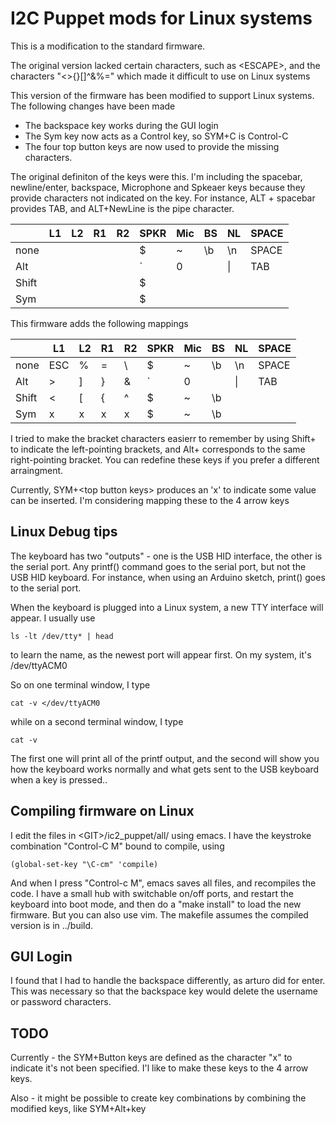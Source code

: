 # I2C Puppet mods for Linux systems


This is a modification to the standard firmware.

The original version lacked certain characters, such as \<ESCAPE>, and the characters "<>{}[]^&%=\"
which made it difficult to use on Linux systems


This version of the firmware has been modified to support Linux systems.
The following changes have been made
- The backspace key works during the GUI login
- The Sym key now acts as a Control key, so SYM+C is Control-C
- The four top button keys are now used to provide the missing characters.

The original definiton of the keys were this. I'm including the
spacebar, newline/enter, backspace, Microphone and Spkeaer keys
because they provide characters not indicated on the key. For
instance, ALT + spacebar provides TAB, and ALT+NewLine is the pipe character.


|       | L1 | L2 | R1 | R2 | SPKR | Mic | BS | NL | SPACE |
|-------|----|----|----|----|------|-----|----|----|-------|
| none  |    |    |    |    |  $   |  ~  | \b | \n | SPACE |
| Alt   |    |    |    |    |  \`  |  0  |    | \| |  TAB  |
| Shift |    |    |    |    |  $   |     |    |    |       |
| Sym   |    |    |    |    |  $   |     |    |    |       |



This firmware adds the following mappings


|       | L1 | L2 | R1 | R2 | SPKR | Mic | BS | NL | SPACE |
|-------|----|----|----|----|------|-----|----|----|-------|
| none  |ESC | %  | =  | \\ |  $   |  ~  | \b | \n | SPACE |
| Alt   | >  | ]  | }  | &  |  \`  |  0  |    | \| |  TAB  |
| Shift | <  | [  | {  | ^  |  $   |  ~  | \b |    |       |
| Sym   | x  | x  | x  | x  |  $   |  ~  | \b |    |       |



I tried to make the bracket characters easierr to remember by using
Shift+ to indicate the left-pointing brackets, and Alt+ corresponds to
the same right-pointing bracket. You can redefine these keys if you
prefer a different arraingment.

Currently, SYM+\<top button keys> produces an 'x' to indicate some value can be inserted.
I'm considering mapping these to the 4 arrow keys


## Linux Debug tips

The keyboard has two "outputs" - one is the USB HID interface, the
other is the serial port.  Any printf() command goes to the serial
port, but not the USB HID keyboard. For instance, when using an
Arduino sketch, print() goes to the serial port.

When the keyboard is plugged into a Linux system, a new TTY interface
will appear. I usually use

	ls -lt /dev/tty* | head

to learn the name, as the newest port will appear first. On my system,
it's /dev/ttyACM0

So on one terminal window, I type

	cat -v </dev/ttyACM0

while on a second terminal window, I type

	cat -v

The first one will print all of the printf output, and the second will
show you how the keyboard works normally and what gets sent to the USB
keyboard when a key is pressed..

## Compiling firmware on Linux

I edit the files in \<GIT>/ic2_puppet/all/ using emacs.
I have the keystroke combination
"Control-C M" bound to compile, using

	(global-set-key "\C-cm" 'compile)

And when I press "Control-c M", emacs saves all files, and recompiles the
code. I have a small hub with switchable on/off ports, and restart the
keyboard into boot mode, and then do a "make install" to load the new
firmware. But you can also use vim. The makefile assumes the compiled version is in ../build.

## GUI Login

I found that I had to handle the backspace differently, as arturo did
for enter. This was necessary so that the backspace key would delete
the username or password characters.

## TODO

Currently - the SYM+Button keys are defined as the character "x" to indicate it's not been specified.
I'l like to make these keys to the 4 arrow keys.

Also - it might be possible to create key combinations by combining the modified keys, like SYM+Alt+key
